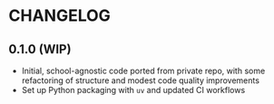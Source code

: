 # CHANGELOG

## 0.1.0 (WIP)

- Initial, school-agnostic code ported from private repo, with some refactoring of structure and modest code quality improvements
- Set up Python packaging with `uv` and updated CI workflows
